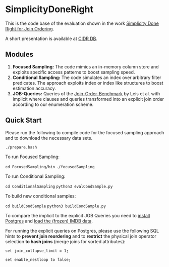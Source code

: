 # SimplicityDoneRight

This is the code base of the evaluation shown in the work [Simplicity Done Right for Join Ordering](http://cidrdb.org/cidr2021/papers/cidr2021_paper01.pdf).

A short presentation is available at [CIDR DB](https://www.youtube.com/watch?v=PDph36kjPxI).

## Modules 

1. **Focused Sampling:** The code mimics an in-memory column store and exploits specific access patterns to boost sampling speed. 
2. **Conditional Sampling:** The code simulates an index over arbitrary filter predicates. The approach exploits index or index like structures to boost estimation accuracy. 
3. **JOB-Queries:** Queries of the [Join-Order-Benchmark](https://github.com/gregrahn/join-order-benchmark) by Leis et al. with implicit where clauses and queries transformed into  an explicit join order according to our enumeration scheme.
## Quick Start

Please run the following to compile code for the focused sampling approach and to download the necessary data sets. 

`./prepare.bash`

To run Focused Sampling:

`cd FocusedSampling/bin`
`./focusedSampling`

To run Conditional Sampling:

`cd ConditionalSampling`
`python3 evalCondSample.py`

To build new conditional samples: 

`cd buildCondSample`
`python3 buildCondSample.py`



To compare the implicit to the explicit JOB Queries you need to [install Postgres](https://www.postgresql.org/download/linux/ubuntu/) and [load the (frozen) IMDB data](https://github.com/gregrahn/join-order-benchmark).
 
For running the explicit queries on Postgres, please use the following SQL hints to **prevent join reordering** and to **restrict** the physical join operator selection **to hash joins** (merge joins for sorted attributes): 

`set join_collapse_limit = 1;`

`set enable_nestloop to false;`

